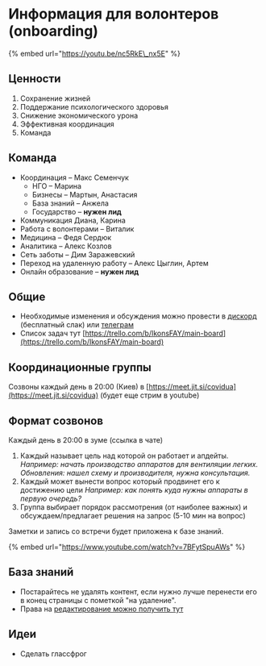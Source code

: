 # Информация для волонтеров \(onboarding\)

{% embed url="https://youtu.be/nc5RkE\_nx5E" %}

## Ценности

1. Сохранение жизней
2. Поддержание психологического здоровья
3. Снижение экономического урона
4. Эффективная координация
5. Команда

## Команда

* Координация – Макс Семенчук
  * НГО – Марина
  * Бизнесы – Мартын, Анастасия
  * База знаний – Анжела
  * Государство – **нужен лид**
* Коммуникация Диана, Карина
* Работа с волонтерами – Виталик
* Медицина – Федя Сердюк
* Аналитика – Алекс Козлов
* Сеть заботы – Дим Заражевский
* Переход на удаленную работу – Алекс Цыглин, Артем
* Онлайн образование – **нужен лид**

## Общие

* Необходимые изменения и обсуждения можно провести в [дискорд](https://discord.gg/jrcwfH) \(бесплатный слак\) или [телеграм](https://t.me/stopcovidua)
* Список задач тут [https://trello.com/b/IkonsFAY/main-board](https://trello.com/b/IkonsFAY/main-board)

## Координационные группы

Созвоны каждый день в 20:00 \(Киев\) в [https://meet.jit.si/covidua](https://meet.jit.si/covidua) \(будет еще стрим в youtube\)

## Формат созвонов

Каждый день в 20:00 в зуме \(ссылка в чате\)

1. Каждый называет цель над которой он работает и апдейты. _Например: начать производство аппаратов для вентиляции легких. Обновления: нашел схему и производителя, нужна консультация._ 
2. Каждый может вынести вопрос который продвинет его к достижению цели _Например: как понять куда нужны аппараты в первую очередь?_ 
3. Группа выбирает порядок рассмотрения \(от наиболее важных\) и обсуждаем/предлагает решения на запрос \(5-10 мин на вопрос\)

Заметки и запись со встречи будет приложена к базе знаний.

{% embed url="https://www.youtube.com/watch?v=7BFytSpuAWs" %}

## База знаний

* Постарайтесь не удалять контент, если нужно лучше перенести его в конец страницы с пометкой "на удаление".
* Права на [редактирование можно получить тут](https://app.gitbook.com/invite/dgov?invite=-M2JRBARwkcPd9AED8KT)

## Идеи

* Сделать глассфрог

